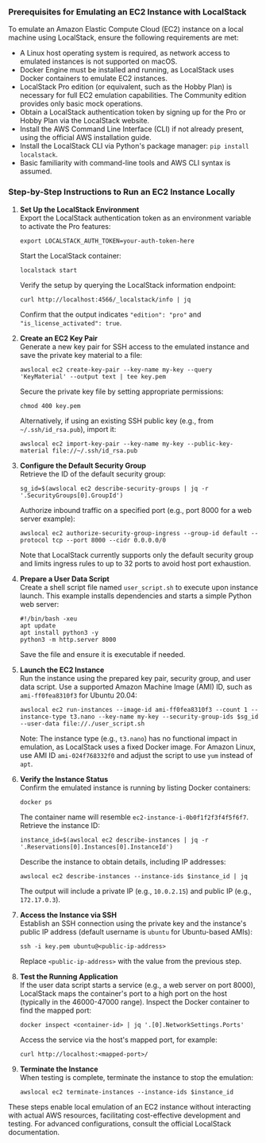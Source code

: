 ### Prerequisites for Emulating an EC2 Instance with LocalStack

To emulate an Amazon Elastic Compute Cloud (EC2) instance on a local machine using LocalStack, ensure the following requirements are met:

- A Linux host operating system is required, as network access to emulated instances is not supported on macOS.
- Docker Engine must be installed and running, as LocalStack uses Docker containers to emulate EC2 instances.
- LocalStack Pro edition (or equivalent, such as the Hobby Plan) is necessary for full EC2 emulation capabilities. The Community edition provides only basic mock operations.
- Obtain a LocalStack authentication token by signing up for the Pro or Hobby Plan via the LocalStack website.
- Install the AWS Command Line Interface (CLI) if not already present, using the official AWS installation guide.
- Install the LocalStack CLI via Python's package manager: `pip install localstack`.
- Basic familiarity with command-line tools and AWS CLI syntax is assumed.

### Step-by-Step Instructions to Run an EC2 Instance Locally

1. **Set Up the LocalStack Environment**  
   Export the LocalStack authentication token as an environment variable to activate the Pro features:

   ```
   export LOCALSTACK_AUTH_TOKEN=your-auth-token-here
   ```

   Start the LocalStack container:

   ```
   localstack start
   ```

   Verify the setup by querying the LocalStack information endpoint:

   ```
   curl http://localhost:4566/_localstack/info | jq
   ```

   Confirm that the output indicates `"edition": "pro"` and `"is_license_activated": true`.

2. **Create an EC2 Key Pair**  
   Generate a new key pair for SSH access to the emulated instance and save the private key material to a file:

   ```
   awslocal ec2 create-key-pair --key-name my-key --query 'KeyMaterial' --output text | tee key.pem
   ```

   Secure the private key file by setting appropriate permissions:

   ```
   chmod 400 key.pem
   ```

   Alternatively, if using an existing SSH public key (e.g., from `~/.ssh/id_rsa.pub`), import it:

   ```
   awslocal ec2 import-key-pair --key-name my-key --public-key-material file://~/.ssh/id_rsa.pub
   ```

3. **Configure the Default Security Group**  
   Retrieve the ID of the default security group:

   ```
   sg_id=$(awslocal ec2 describe-security-groups | jq -r '.SecurityGroups[0].GroupId')
   ```

   Authorize inbound traffic on a specified port (e.g., port 8000 for a web server example):

   ```
   awslocal ec2 authorize-security-group-ingress --group-id default --protocol tcp --port 8000 --cidr 0.0.0.0/0
   ```

   Note that LocalStack currently supports only the default security group and limits ingress rules to up to 32 ports to avoid host port exhaustion.

4. **Prepare a User Data Script**  
   Create a shell script file named `user_script.sh` to execute upon instance launch. This example installs dependencies and starts a simple Python web server:

   ```
   #!/bin/bash -xeu
   apt update
   apt install python3 -y
   python3 -m http.server 8000
   ```

   Save the file and ensure it is executable if needed.

5. **Launch the EC2 Instance**  
   Run the instance using the prepared key pair, security group, and user data script. Use a supported Amazon Machine Image (AMI) ID, such as `ami-ff0fea8310f3` for Ubuntu 20.04:

   ```
   awslocal ec2 run-instances --image-id ami-ff0fea8310f3 --count 1 --instance-type t3.nano --key-name my-key --security-group-ids $sg_id --user-data file://./user_script.sh
   ```

   Note: The instance type (e.g., `t3.nano`) has no functional impact in emulation, as LocalStack uses a fixed Docker image. For Amazon Linux, use AMI ID `ami-024f768332f0` and adjust the script to use `yum` instead of `apt`.

6. **Verify the Instance Status**  
   Confirm the emulated instance is running by listing Docker containers:

   ```
   docker ps
   ```

   The container name will resemble `ec2-instance-i-0b0f1f2f3f4f5f6f7`.  
   Retrieve the instance ID:

   ```
   instance_id=$(awslocal ec2 describe-instances | jq -r '.Reservations[0].Instances[0].InstanceId')
   ```

   Describe the instance to obtain details, including IP addresses:

   ```
   awslocal ec2 describe-instances --instance-ids $instance_id | jq
   ```

   The output will include a private IP (e.g., `10.0.2.15`) and public IP (e.g., `172.17.0.3`).

7. **Access the Instance via SSH**  
   Establish an SSH connection using the private key and the instance's public IP address (default username is `ubuntu` for Ubuntu-based AMIs):

   ```
   ssh -i key.pem ubuntu@<public-ip-address>
   ```

   Replace `<public-ip-address>` with the value from the previous step.

8. **Test the Running Application**  
   If the user data script starts a service (e.g., a web server on port 8000), LocalStack maps the container's port to a high port on the host (typically in the 46000-47000 range). Inspect the Docker container to find the mapped port:

   ```
   docker inspect <container-id> | jq '.[0].NetworkSettings.Ports'
   ```

   Access the service via the host's mapped port, for example:

   ```
   curl http://localhost:<mapped-port>/
   ```

9. **Terminate the Instance**  
   When testing is complete, terminate the instance to stop the emulation:
   ```
   awslocal ec2 terminate-instances --instance-ids $instance_id
   ```

These steps enable local emulation of an EC2 instance without interacting with actual AWS resources, facilitating cost-effective development and testing. For advanced configurations, consult the official LocalStack documentation.
